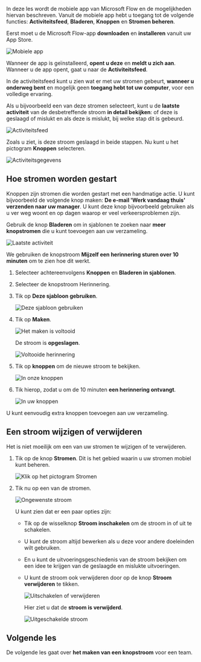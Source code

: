 In deze les wordt de mobiele app van Microsoft Flow en de mogelijkheden hiervan beschreven. Vanuit de mobiele app hebt u toegang tot de volgende functies: **Activiteitsfeed**, **Bladeren**, **Knoppen** en **Stromen beheren**.

Eerst moet u de Microsoft Flow-app **downloaden** en **installeren** vanuit uw App Store.

![Mobiele app](./media/learning-mobile-app/open-mobile-app.png)

Wanneer de app is geïnstalleerd, **opent u deze** en **meldt u zich aan**. Wanneer u de app opent, gaat u naar de **Activiteitsfeed**.

In de activiteitsfeed kunt u zien wat er met uw stromen gebeurt, **wanneer u onderweg bent** en mogelijk geen **toegang hebt tot uw computer**, voor een volledige ervaring.

Als u bijvoorbeeld een van deze stromen selecteert, kunt u de **laatste activiteit** van de desbetreffende stroom **in detail bekijken**: of deze is geslaagd of mislukt en als deze is mislukt, bij welke stap dit is gebeurd.

![Activiteitsfeed](./media/learning-mobile-app/see-all-activity.png)

Zoals u ziet, is deze stroom geslaagd in beide stappen. Nu kunt u het pictogram **Knoppen** selecteren.

![Activiteitsgegevens](./media/learning-mobile-app/activity-details.png)

## <a name="how-flows-are-started"></a>Hoe stromen worden gestart
   Knoppen zijn stromen die worden gestart met een handmatige actie. U kunt bijvoorbeeld de volgende knop maken: **De e-mail 'Werk vandaag thuis' verzenden naar uw manager**.
U kunt deze knop bijvoorbeeld gebruiken als u ver weg woont en op dagen waarop er veel verkeersproblemen zijn.

Gebruik de knop **Bladeren** om in sjablonen te zoeken naar **meer knopstromen** die u kunt toevoegen aan uw verzameling.

![Laatste activiteit](./media/learning-mobile-app/click-browse-button.png)

We gebruiken de knopstroom **Mijzelf een herinnering sturen over 10 minuten** om te zien hoe dit werkt.

1. Selecteer achtereenvolgens **Knoppen** en **Bladeren in sjablonen**.
2. Selecteer de knopstroom Herinnering.
3. Tik op **Deze sjabloon gebruiken**.
   
    ![Deze sjabloon gebruiken](./media/learning-mobile-app/use-this-template.png)
4. Tik op **Maken**.
   
    ![Het maken is voltooid](./media/learning-mobile-app/create-complete.png)
   
    De stroom is **opgeslagen**.
   
    ![Voltooide herinnering](./media/learning-mobile-app/complete-reminder.png)
5. Tik op **knoppen** om de nieuwe stroom te bekijken. 
   
    ![In onze knoppen](./media/learning-mobile-app/button-send-reminder.png)
6. Tik hierop, zodat u om de 10 minuten **een herinnering ontvangt**.
   
    ![In uw knoppen](./media/learning-mobile-app/in-your-collection.png)

U kunt eenvoudig extra knoppen toevoegen aan uw verzameling.

## <a name="modify-or-delete-a-flow"></a>Een stroom wijzigen of verwijderen
Het is niet moeilijk om een van uw stromen te wijzigen of te verwijderen.

1. Tik op de knop **Stromen**. Dit is het gebied waarin u uw stromen mobiel kunt beheren.
   
    ![Klik op het pictogram Stromen](./media/learning-mobile-app/click-flows-button.png)
2. Tik nu op een van de stromen.
   
    ![Ongewenste stroom](./media/learning-mobile-app/send-a-reminder.png)
   
    U kunt zien dat er een paar opties zijn:
   
   * Tik op de wisselknop **Stroom inschakelen** om de stroom in of uit te schakelen.
   * U kunt de stroom altijd bewerken als u deze voor andere doeleinden wilt gebruiken. 
   * En u kunt de uitvoeringsgeschiedenis van de stroom bekijken om een idee te krijgen van de geslaagde en mislukte uitvoeringen.
   * U kunt de stroom ook verwijderen door op de knop **Stroom verwijderen** te tikken.
     
     ![Uitschakelen of verwijderen](./media/learning-mobile-app/disable-delete.png)
     
     Hier ziet u dat de **stroom is verwijderd**.
     
     ![Uitgeschakelde stroom](./media/learning-mobile-app/disabled-flow.png)

## <a name="next-lesson"></a>Volgende les
De volgende les gaat over **het maken van een knopstroom** voor een team. 

